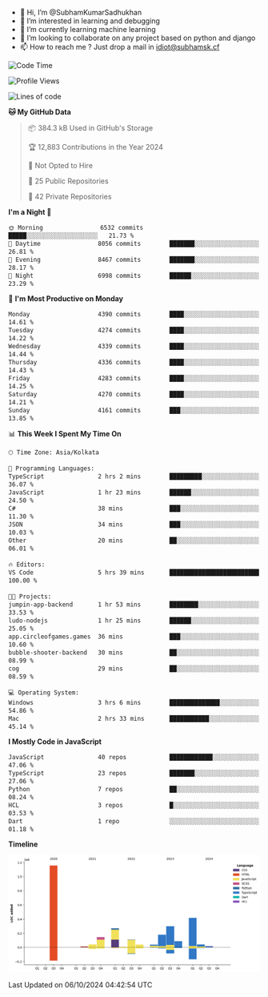 - 👋 Hi, I’m @SubhamKumarSadhukhan
- 👀 I’m interested in learning and debugging
- 🌱 I’m currently learning machine learning
- 💞️ I’m looking to collaborate on any project based on python and django
- 📫 How to reach me ?
      Just drop a mail in idiot@subhamsk.cf

<!---
SubhamKumarSadhukhan/SubhamKumarSadhukhan is a ✨ special ✨ repository because its `README.md` (this file) appears on your GitHub profile.
You can click the Preview link to take a look at your changes.
--->


<!--START_SECTION:waka-->
![Code Time](http://img.shields.io/badge/Code%20Time-2%2C553%20hrs%2056%20mins-blue)

![Profile Views](http://img.shields.io/badge/Profile%20Views-5-blue)

![Lines of code](https://img.shields.io/badge/From%20Hello%20World%20I%27ve%20Written-2.8%20million%20lines%20of%20code-blue)

**🐱 My GitHub Data** 

> 📦 384.3 kB Used in GitHub's Storage 
 > 
> 🏆 12,883 Contributions in the Year 2024
 > 
> 🚫 Not Opted to Hire
 > 
> 📜 25 Public Repositories 
 > 
> 🔑 42 Private Repositories 
 > 
**I'm a Night 🦉** 

```text
🌞 Morning                6532 commits        █████░░░░░░░░░░░░░░░░░░░░   21.73 % 
🌆 Daytime                8056 commits        ███████░░░░░░░░░░░░░░░░░░   26.81 % 
🌃 Evening                8467 commits        ███████░░░░░░░░░░░░░░░░░░   28.17 % 
🌙 Night                  6998 commits        ██████░░░░░░░░░░░░░░░░░░░   23.29 % 
```
📅 **I'm Most Productive on Monday** 

```text
Monday                   4390 commits        ████░░░░░░░░░░░░░░░░░░░░░   14.61 % 
Tuesday                  4274 commits        ████░░░░░░░░░░░░░░░░░░░░░   14.22 % 
Wednesday                4339 commits        ████░░░░░░░░░░░░░░░░░░░░░   14.44 % 
Thursday                 4336 commits        ████░░░░░░░░░░░░░░░░░░░░░   14.43 % 
Friday                   4283 commits        ████░░░░░░░░░░░░░░░░░░░░░   14.25 % 
Saturday                 4270 commits        ████░░░░░░░░░░░░░░░░░░░░░   14.21 % 
Sunday                   4161 commits        ███░░░░░░░░░░░░░░░░░░░░░░   13.85 % 
```


📊 **This Week I Spent My Time On** 

```text
🕑︎ Time Zone: Asia/Kolkata

💬 Programming Languages: 
TypeScript               2 hrs 2 mins        █████████░░░░░░░░░░░░░░░░   36.07 % 
JavaScript               1 hr 23 mins        ██████░░░░░░░░░░░░░░░░░░░   24.50 % 
C#                       38 mins             ███░░░░░░░░░░░░░░░░░░░░░░   11.30 % 
JSON                     34 mins             ███░░░░░░░░░░░░░░░░░░░░░░   10.03 % 
Other                    20 mins             ██░░░░░░░░░░░░░░░░░░░░░░░   06.01 % 

🔥 Editors: 
VS Code                  5 hrs 39 mins       █████████████████████████   100.00 % 

🐱‍💻 Projects: 
jumpin-app-backend       1 hr 53 mins        ████████░░░░░░░░░░░░░░░░░   33.53 % 
ludo-nodejs              1 hr 25 mins        ██████░░░░░░░░░░░░░░░░░░░   25.05 % 
app.circleofgames.games  36 mins             ███░░░░░░░░░░░░░░░░░░░░░░   10.60 % 
bubble-shooter-backend   30 mins             ██░░░░░░░░░░░░░░░░░░░░░░░   08.99 % 
cog                      29 mins             ██░░░░░░░░░░░░░░░░░░░░░░░   08.59 % 

💻 Operating System: 
Windows                  3 hrs 6 mins        ██████████████░░░░░░░░░░░   54.86 % 
Mac                      2 hrs 33 mins       ███████████░░░░░░░░░░░░░░   45.14 % 
```

**I Mostly Code in JavaScript** 

```text
JavaScript               40 repos            ████████████░░░░░░░░░░░░░   47.06 % 
TypeScript               23 repos            ███████░░░░░░░░░░░░░░░░░░   27.06 % 
Python                   7 repos             ██░░░░░░░░░░░░░░░░░░░░░░░   08.24 % 
HCL                      3 repos             █░░░░░░░░░░░░░░░░░░░░░░░░   03.53 % 
Dart                     1 repo              ░░░░░░░░░░░░░░░░░░░░░░░░░   01.18 % 
```



**Timeline**

![Lines of Code chart](https://raw.githubusercontent.com/SubhamKumarSadhukhan/SubhamKumarSadhukhan/main/assets/bar_graph.png)


 Last Updated on 06/10/2024 04:42:54 UTC
<!--END_SECTION:waka-->
